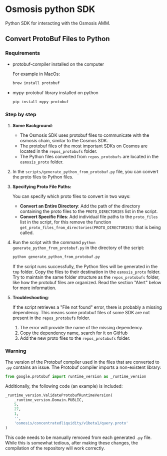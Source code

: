 # Osmosis python SDK

Python SDK for interacting with the Osmosis AMM.

## Convert ProtoBuf Files to Python

### Requirements
   - protobuf-compiler installed on the computer
      
      For example in MacOs:
      ```sh
      brew install protobuf
      ```
   - mypy-protobuf library installed on python
      ```sh
      pip install mypy-protobuf
      ```

### Step by step

1. **Some Background**:
   - The Osmosis SDK uses protobuf files to communicate with the osmosis chain, similar to the Cosmos SDK.
   - The protobuf files of the most important SDKs on Cosmos are located in the `repos_protobufs` folder.
   - The Python files converted from `repos_protobufs` are located in the `osmosis_proto` folder.

2. In the `scripts/generate_python_from_protobuf.py` file, you can convert the proto files to Python files.

3. **Specifying Proto File Paths:** 
   
   You can specify which proto files to convert in two ways:
   - **Convert an Entire Directory**: Add the path of the directory containing the proto files to the `PROTO_DIRECTORIES` list in the script.
   - **Convert Specific Files**: Add individual file paths to the `proto_files` list in the script, for this remove the function `get_proto_files_from_directories(PROTO_DIRECTORIES)` that is being called.


4. Run the script with the command `python generate_python_from_protobuf.py` in the directory of the script:
   ```sh
   python generate_python_from_protobuf.py
   ```

   If the script runs successfully, the Python files will be generated in the `tmp` folder. Copy the files to their destination in the `osmosis_proto` folder. Try to maintain the same folder structure as the `repos_protobufs` folder, like how the protobuf files are organized. Read the section "Alert" below for more information.

5. **Troubleshooting**:

   If the script retrieves a "File not found" error, there is probably a missing dependency. This means some protobuf files of some SDK are not present in the `repos_protobufs` folder.
     1. The error will provide the name of the missing dependency.
     2. Copy the dependency name, search for it on GitHub
     3. Add the new proto files to the `repos_protobufs` folder.

### Warning

The version of the Protobuf compiler used in the files that are converted to `.py` contains an issue. The Protobuf compiler imports a non-existent library:

```python
from google.protobuf import runtime_version as _runtime_version
```

Additionally, the following code (an example) is included:

```python
_runtime_version.ValidateProtobufRuntimeVersion(
    _runtime_version.Domain.PUBLIC,
    5,
    27,
    1,
    '',
    'osmosis/concentratedliquidity/v1beta1/query.proto'
)
```

This code needs to be manually removed from each generated `.py` file. While this is somewhat tedious, after making these changes, the compilation of the repository will work correctly.

